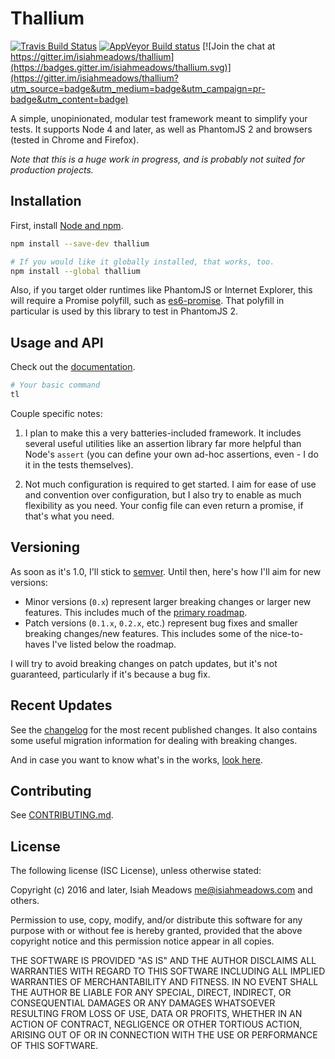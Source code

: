 # Thallium

[![Travis Build Status](https://travis-ci.org/isiahmeadows/thallium.svg?branch=master)](https://travis-ci.org/isiahmeadows/thallium) [![AppVeyor Build status](https://ci.appveyor.com/api/projects/status/f9lhn8ivfwj39k7k?svg=true)](https://ci.appveyor.com/project/isiahmeadows/thallium)
[![Join the chat at https://gitter.im/isiahmeadows/thallium](https://badges.gitter.im/isiahmeadows/thallium.svg)](https://gitter.im/isiahmeadows/thallium?utm_source=badge&utm_medium=badge&utm_campaign=pr-badge&utm_content=badge)

A simple, unopinionated, modular test framework meant to simplify your tests. It supports Node 4 and later, as well as PhantomJS 2 and browsers (tested in Chrome and Firefox).

*Note that this is a huge work in progress, and is probably not suited for production projects.*

## Installation

First, install [Node and npm](https://nodejs.org/en/download/).

```sh
npm install --save-dev thallium

# If you would like it globally installed, that works, too.
npm install --global thallium
```

Also, if you target older runtimes like PhantomJS or Internet Explorer, this will require a Promise polyfill, such as [es6-promise](https://github.com/stefanpenner/es6-promise). That polyfill in particular is used by this library to test in PhantomJS 2.

## Usage and API

Check out the [documentation](http://github.com/isiahmeadows/thallium/blob/master/docs/README.md).

```sh
# Your basic command
tl
```

Couple specific notes:

1. I plan to make this a very batteries-included framework. It includes several useful utilities like an assertion library far more helpful than Node's `assert` (you can define your own ad-hoc assertions, even - I do it in the tests themselves).

2. Not much configuration is required to get started. I aim for ease of use and convention over configuration, but I also try to enable as much flexibility as you need. Your config file can even return a promise, if that's what you need.

## Versioning

As soon as it's 1.0, I'll stick to [semver](https://semver.org). Until then, here's how I'll aim for new versions:

- Minor versions (`0.x`) represent larger breaking changes or larger new features. This includes much of the [primary roadmap](https://github.com/isiahmeadows/thallium/blob/master/roadmap.md).
- Patch versions (`0.1.x`, `0.2.x`, etc.) represent bug fixes and smaller breaking changes/new features. This includes some of the nice-to-haves I've listed below the roadmap.

I will try to avoid breaking changes on patch updates, but it's not guaranteed, particularly if it's because a bug fix.

## Recent Updates

See the [changelog](https://github.com/isiahmeadows/thallium/blob/master/CHANGELOG.md) for the most recent published changes. It also contains some useful migration information for dealing with breaking changes.

And in case you want to know what's in the works, [look here](https://github.com/isiahmeadows/thallium/blob/master/roadmap.md).

## Contributing

See [CONTRIBUTING.md](https://github.com/isiahmeadows/thallium/blob/master/CONTRIBUTING.md).

## License

The following license (ISC License), unless otherwise stated:

Copyright (c) 2016 and later, Isiah Meadows <me@isiahmeadows.com> and others.

Permission to use, copy, modify, and/or distribute this software for any purpose with or without fee is hereby granted, provided that the above copyright notice and this permission notice appear in all copies.

THE SOFTWARE IS PROVIDED "AS IS" AND THE AUTHOR DISCLAIMS ALL WARRANTIES WITH REGARD TO THIS SOFTWARE INCLUDING ALL IMPLIED WARRANTIES OF MERCHANTABILITY AND FITNESS. IN NO EVENT SHALL THE AUTHOR BE LIABLE FOR ANY SPECIAL, DIRECT, INDIRECT, OR CONSEQUENTIAL DAMAGES OR ANY DAMAGES WHATSOEVER RESULTING FROM LOSS OF USE, DATA OR PROFITS, WHETHER IN AN ACTION OF CONTRACT, NEGLIGENCE OR OTHER TORTIOUS ACTION, ARISING OUT OF OR IN CONNECTION WITH THE USE OR PERFORMANCE OF THIS SOFTWARE.
